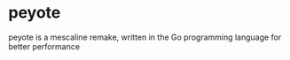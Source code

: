 # peyote
peyote is a mescaline remake, written in the Go programming language for better performance
